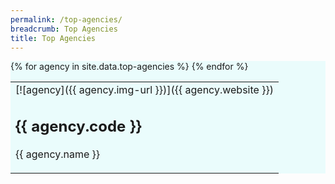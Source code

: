```yaml
---
permalink: /top-agencies/
breadcrumb: Top Agencies
title: Top Agencies
---
```


<section class="bp-section" style="background-color:#EAFCFC" id="top-a">
<table>
{% for agency in site.data.top-agencies %}
  <td>  
    [![agency]({{ agency.img-url }})]({{ agency.website }})
    <h2>{{ agency.code }}</h2> 
    <p>{{ agency.name }}</p>
  </td>
{% endfor %}
</table>
</section>
